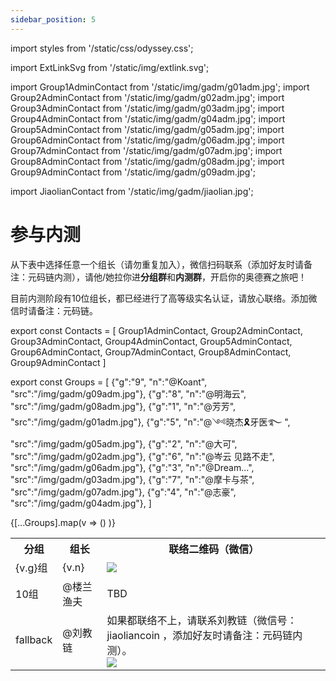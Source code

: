 ```yaml
---
sidebar_position: 5
---
```


import styles from '/static/css/odyssey.css';

import ExtLinkSvg from '/static/img/extlink.svg';

import Group1AdminContact from '/static/img/gadm/g01adm.jpg';
import Group2AdminContact from '/static/img/gadm/g02adm.jpg';
import Group3AdminContact from '/static/img/gadm/g03adm.jpg';
import Group4AdminContact from '/static/img/gadm/g04adm.jpg';
import Group5AdminContact from '/static/img/gadm/g05adm.jpg';
import Group6AdminContact from '/static/img/gadm/g06adm.jpg';
import Group7AdminContact from '/static/img/gadm/g07adm.jpg';
import Group8AdminContact from '/static/img/gadm/g08adm.jpg';
import Group9AdminContact from '/static/img/gadm/g09adm.jpg';

import JiaolianContact from '/static/img/gadm/jiaolian.jpg';

# 参与内测

从下表中选择任意一个组长（请勿重复加入），微信扫码联系（添加好友时请备注：元码链内测），请他/她拉你进**分组群**和**内测群**，开启你的奥德赛之旅吧！

目前内测阶段有10位组长，都已经进行了高等级实名认证，请放心联络。添加微信时请备注：元码链。

export const Contacts = [
    Group1AdminContact,
    Group2AdminContact,
    Group3AdminContact,
    Group4AdminContact,
    Group5AdminContact,
    Group6AdminContact,
    Group7AdminContact,
    Group8AdminContact,
    Group9AdminContact
]

export const Groups = [
    {"g":"9", "n":"@Koant", "src":"/img/gadm/g09adm.jpg"},
    {"g":"8", "n":"@明海云", "src":"/img/gadm/g08adm.jpg"},
    {"g":"1", "n":"@芳芳", "src":"/img/gadm/g01adm.jpg"},
    {"g":"5", "n":"@༺晓杰🎗牙医࿐   ", "src":"/img/gadm/g05adm.jpg"},
    {"g":"2", "n":"@大可", "src":"/img/gadm/g02adm.jpg"},
    {"g":"6", "n":"@岑云 见路不走", "src":"/img/gadm/g06adm.jpg"},
    {"g":"3", "n":"@Dream...", "src":"/img/gadm/g03adm.jpg"},
    {"g":"7", "n":"@摩卡与茶", "src":"/img/gadm/g07adm.jpg"},
    {"g":"4", "n":"@志豪", "src":"/img/gadm/g04adm.jpg"},
]

<table>
    <tbody>
    <tr>
        <th>分组</th>
        <th>组长</th>
        <th>联络二维码（微信）</th>
    </tr>
    {[...Groups].map(v => 
        (<tr key={v.g}>
            <td>{v.g}组</td>
            <td>{v.n}</td>
            <td><span className='wxqr'><img key={v.src} src={v.src} /></span></td>
        </tr>)
    )}
    <tr>
        <td>10组</td>
        <td>@楼兰渔夫</td>
        <td>TBD</td>
    </tr>
    <tr>
        <td>fallback</td>
        <td>@刘教链</td>
        <td>如果都联络不上，请联系刘教链（微信号：jiaoliancoin ，添加好友时请备注：元码链内测）。<br /> <span className='wxqr'><img src={JiaolianContact} /></span></td>
    </tr>
    </tbody>
</table>

